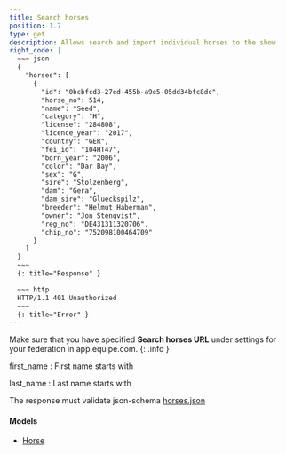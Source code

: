 ```yaml
---
title: Search horses
position: 1.7
type: get
description: Allows search and import individual horses to the show
right_code: |
  ~~~ json
  {
    "horses": [
      {
        "id": "0bcbfcd3-27ed-455b-a9e5-05dd34bfc8dc",
        "horse_no": 514,
        "name": "Seed",
        "category": "H",
        "license": "284808",
        "licence_year": "2017",
        "country": "GER",
        "fei_id": "104HT47",
        "born_year": "2006",
        "color": "Dar Bay",
        "sex": "G",
        "sire": "Stolzenberg",
        "dam": "Gera",
        "dam_sire": "Glueckspilz",
        "breeder": "Helmut Haberman",
        "owner": "Jon Stenqvist",
        "reg_no": "DE431311320706",
        "chip_no": "752098100464709"
      }    
    ]
  }
  ~~~
  {: title="Response" }

  ~~~ http
  HTTP/1.1 401 Unauthorized
  ~~~
  {: title="Error" }
---
```

Make sure that you have specified **Search horses URL** under settings for your federation in app.equipe.com.
{: .info }

first_name
: First name starts with

last_name
: Last name starts with

The response must validate json-schema [horses.json](https://app.equipe.com/api/schemas/horses.json)

#### Models

* [Horse](#modelsHORSE)
